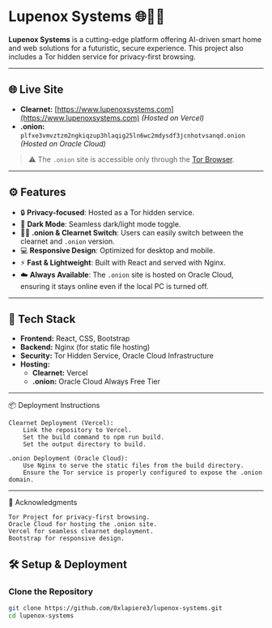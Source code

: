 # Lupenox Systems 🌐🕵️‍♂️

**Lupenox Systems** is a cutting-edge platform offering AI-driven smart home and web solutions for a futuristic, secure experience. This project also includes a Tor hidden service for privacy-first browsing.

---

## 🌐 Live Site

- **Clearnet:** [https://www.lupenoxsystems.com](https://www.lupenoxsystems.com) *(Hosted on Vercel)*  
- **.onion:** `plfxe3vmvztzm2ngkiqzup3hlaqig25ln6wc2mdysdf3jcnhotvsanqd.onion` *(Hosted on Oracle Cloud)*

> ⚠️ The `.onion` site is accessible only through the [Tor Browser](https://www.torproject.org/).

---

## ⚙️ Features

- 🔒 **Privacy-focused**: Hosted as a Tor hidden service.  
- 🌙 **Dark Mode**: Seamless dark/light mode toggle.  
- 🕵️‍♂️ **.onion & Clearnet Switch**: Users can easily switch between the clearnet and `.onion` version.  
- 💻 **Responsive Design**: Optimized for desktop and mobile.  
- ⚡ **Fast & Lightweight**: Built with React and served with Nginx.  
- ☁️ **Always Available**: The `.onion` site is hosted on Oracle Cloud, ensuring it stays online even if the local PC is turned off.

---

## 🚀 Tech Stack

- **Frontend:** React, CSS, Bootstrap  
- **Backend:** Nginx (for static file hosting)  
- **Security:** Tor Hidden Service, Oracle Cloud Infrastructure  
- **Hosting:** 
  - **Clearnet:** Vercel  
  - **.onion:** Oracle Cloud Always Free Tier  

---

📦 Deployment Instructions

    Clearnet Deployment (Vercel):
        Link the repository to Vercel.
        Set the build command to npm run build.
        Set the output directory to build.

    .onion Deployment (Oracle Cloud):
        Use Nginx to serve the static files from the build directory.
        Ensure the Tor service is properly configured to expose the .onion domain.

---

🤝 Acknowledgments

    Tor Project for privacy-first browsing.
    Oracle Cloud for hosting the .onion site.
    Vercel for seamless clearnet deployment.
    Bootstrap for responsive design.

## 🛠️ Setup & Deployment

### Clone the Repository  
```bash
git clone https://github.com/0xlapiere3/lupenox-systems.git
cd lupenox-systems
